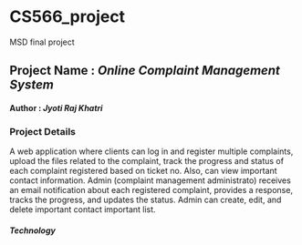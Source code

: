 # CS566_project
MSD final project

## Project Name :  *Online Complaint Management System* ##
#### Author : *Jyoti Raj Khatri*

### Project Details ###
A web application where clients can log in and register multiple complaints, upload the files related to the complaint, track the progress and status of each complaint registered based on ticket no. Also, can view important contact information. Admin (complaint management administrato) receives an email notification about each registered complaint, provides a response, tracks the progress, and updates the status. Admin can create, edit, and delete important contact important list.

##### Technology 



